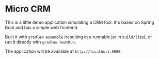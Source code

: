 # Micro CRM

This is a little demo application simulating a CRM tool.
It's based on Spring Boot and has a simple web frontend.

Built it with `gradlew assemble` (resulting in a runnable jar in `build/libs`),
or run it directly with `gradlew bootRun`.

The application will be available at `http://localhost:8080`.

